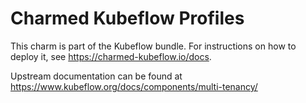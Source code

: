 Charmed Kubeflow Profiles
=========================

This charm is part of the Kubeflow bundle. For instructions on how to deploy it,
see https://charmed-kubeflow.io/docs.

Upstream documentation can be found at https://www.kubeflow.org/docs/components/multi-tenancy/
